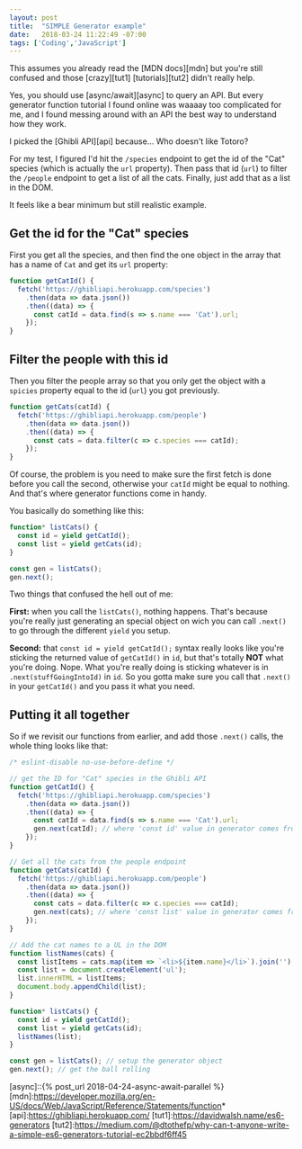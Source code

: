 ```yaml
---
layout: post
title:  "SIMPLE Generator example"
date:   2018-03-24 11:22:49 -07:00
tags: ['Coding','JavaScript']
---
```


This assumes you already read the [MDN docs][mdn] but you're still confused and those [crazy][tut1] [tutorials][tut2] didn't really help.

Yes, you should use [async/await][async] to query an API. But every generator function tutorial I found online was waaaay too complicated for me, and I found messing around with an API the best way to understand how they work.

I picked the [Ghibli API][api] because… Who doesn't like Totoro?

For my test, I figured I'd hit the `/species` endpoint to get the id of the "Cat" species (which is actually the `url` property). Then pass that id (`url`) to filter the `/people` endpoint to get a list of all the cats. Finally, just add that as a list in the DOM.

It feels like a bear minimum but still realistic example.

## Get the id for the "Cat" species

First you get all the species, and then find the one object in the array that has a name of `Cat` and get its `url` property:

```js
function getCatId() {
  fetch('https://ghibliapi.herokuapp.com/species')
    .then(data => data.json())
    .then((data) => {
      const catId = data.find(s => s.name === 'Cat').url;
    });
}
```

## Filter the people with this id

Then you filter the people array so that you only get the object with a `spicies` property equal to the id (`url`) you got previously.

```js
function getCats(catId) {
  fetch('https://ghibliapi.herokuapp.com/people')
    .then(data => data.json())
    .then((data) => {
      const cats = data.filter(c => c.species === catId);
    });
}
```

Of course, the problem is you need to make sure the first fetch is done before you call the second, otherwise your `catId` might be equal to nothing. And that's where generator functions come in handy.

You basically do something like this:

```js
function* listCats() {
  const id = yield getCatId();
  const list = yield getCats(id);
}

const gen = listCats();
gen.next();
```

Two things that confused the hell out of me:

**First:** when you call the `listCats()`, nothing happens. That's because you're really just generating an special object on wich you can call `.next()` to go through the different `yield` you setup.

**Second:** that `const id = yield getCatId();` syntax really looks like you're sticking the returned value of `getCatId()` in `id`, but that's totally **NOT** what you're doing. Nope. What you're really doing is sticking whatever is in `.next(stuffGoingIntoId)` in `id`. So you gotta make sure you call that `.next()` in your `getCatId()` and you pass it what you need.

## Putting it all together

So if we revisit our functions from earlier, and add those `.next()` calls, the whole thing looks like that:

```js
/* eslint-disable no-use-before-define */

// get the ID for "Cat" species in the Ghibli API
function getCatId() {
  fetch('https://ghibliapi.herokuapp.com/species')
    .then(data => data.json())
    .then((data) => {
      const catId = data.find(s => s.name === 'Cat').url;
      gen.next(catId); // where 'const id' value in generator comes from
    });
}

// Get all the cats from the people endpoint
function getCats(catId) {
  fetch('https://ghibliapi.herokuapp.com/people')
    .then(data => data.json())
    .then((data) => {
      const cats = data.filter(c => c.species === catId);
      gen.next(cats); // where 'const list' value in generator comes from
    });
}

// Add the cat names to a UL in the DOM
function listNames(cats) {
  const listItems = cats.map(item => `<li>${item.name}</li>`).join('');
  const list = document.createElement('ul');
  list.innerHTML = listItems;
  document.body.appendChild(list);
}

function* listCats() {
  const id = yield getCatId();
  const list = yield getCats(id);
  listNames(list);
}

const gen = listCats(); // setup the generator object
gen.next(); // get the ball rolling
```

[async]::{% post_url 2018-04-24-async-await-parallel %}
[mdn]:https://developer.mozilla.org/en-US/docs/Web/JavaScript/Reference/Statements/function*
[api]:https://ghibliapi.herokuapp.com/
[tut1]:https://davidwalsh.name/es6-generators
[tut2]:https://medium.com/@dtothefp/why-can-t-anyone-write-a-simple-es6-generators-tutorial-ec2bbdf6ff45

